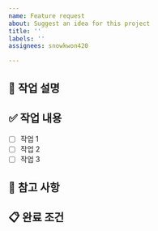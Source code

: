 ```yaml
---
name: Feature request
about: Suggest an idea for this project
title: ''
labels: ''
assignees: snowkwon420

---
```


## 📄 작업 설명
<!-- 진행할 작업에 대해 간단하게 설명 -->

## ✅ 작업 내용
- [ ] 작업 1
- [ ] 작업 2  
- [ ] 작업 3

## 🔗 참고 사항
<!-- 관련 문서, 디자인, API 등 -->

## 📋 완료 조건
<!-- 이슈가 완료되었다고 판단할 수 있는 기준 -->
